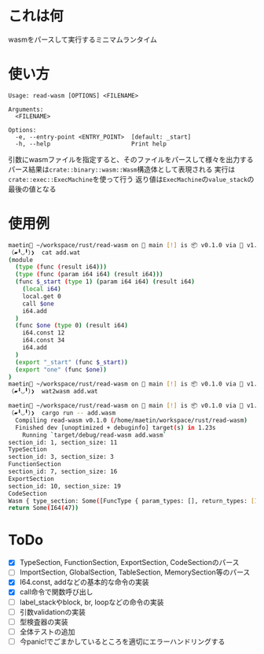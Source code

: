 # これは何
wasmをパースして実行するミニマムランタイム

# 使い方
```
Usage: read-wasm [OPTIONS] <FILENAME>

Arguments:
  <FILENAME>

Options:
  -e, --entry-point <ENTRY_POINT>  [default: _start]
  -h, --help                       Print help
```

引数にwasmファイルを指定すると、そのファイルをパースして様々を出力する
パース結果は`crate::binary::wasm::Wasm`構造体として表現される
実行は`crate::exec::ExecMachine`を使って行う
返り値は`ExecMachine`の`value_stack`の最後の値となる

# 使用例
```sh
maetin🌱 ~/workspace/rust/read-wasm on  main [!] is 📦 v0.1.0 via 🦀 v1.77.2
（▰╹◡╹）❯  cat add.wat
(module
  (type (func (result i64)))
  (type (func (param i64 i64) (result i64)))
  (func $_start (type 1) (param i64 i64) (result i64)
    (local i64)
    local.get 0
    call $one
    i64.add
  )
  (func $one (type 0) (result i64)
    i64.const 12
    i64.const 34
    i64.add
  )
  (export "_start" (func $_start))
  (export "one" (func $one))
)
maetin🌱 ~/workspace/rust/read-wasm on  main [!] is 📦 v0.1.0 via 🦀 v1.77.2
（▰╹◡╹）❯  wat2wasm add.wat

maetin🌱 ~/workspace/rust/read-wasm on  main [!] is 📦 v0.1.0 via 🦀 v1.77.2
（▰╹◡╹）❯  cargo run -- add.wasm
  Compiling read-wasm v0.1.0 (/home/maetin/workspace/rust/read-wasm)
  Finished dev [unoptimized + debuginfo] target(s) in 1.23s
    Running `target/debug/read-wasm add.wasm`
section_id: 1, section_size: 11
TypeSection
section_id: 3, section_size: 3
FunctionSection
section_id: 7, section_size: 16
ExportSection
section_id: 10, section_size: 19
CodeSection
Wasm { type_section: Some([FuncType { param_types: [], return_types: [I64] }, FuncType { param_types: [I64, I64], return_types: [I64] }]), function_section: Some([Func { type_idx: 1 }, Func { type_idx: 0 }]), export_section: Some([ExportFunc { name: "_start", desc: Func, func_idx: 0 }, ExportFunc { name: "one", desc: Func, func_idx: 1 }]), code_section: Some([Code { size: 9, locals: [LocalVar { count: 1, value_type: I64 }], instrs: [LocalGet(0), Call(1), I64Add] }, Code { size: 7, locals: [], instrs: [I64Const(12), I64Const(34), I64Add] }]) }
return Some(I64(47))
```

# ToDo
- [x] TypeSection, FunctionSection, ExportSection, CodeSectionのパース
- [ ] ImportSection, GlobalSection, TableSection, MemorySection等のパース
- [x] I64.const, addなどの基本的な命令の実装
- [x] call命令で関数呼び出し
- [ ] label_stackやblock, br, loopなどの命令の実装
- [ ] 引数validationの実装
- [ ] 型検査器の実装
- [ ] 全体テストの追加
- [ ] 今panic!でごまかしているところを適切にエラーハンドリングする
